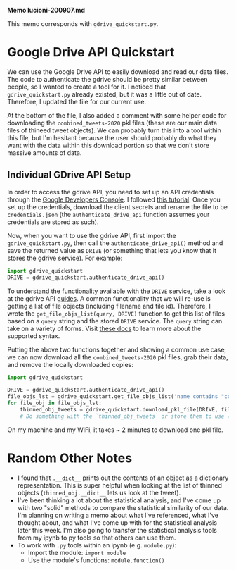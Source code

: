**Memo lucioni-200907.md**

This memo corresponds with `gdrive_quickstart.py`.

# Google Drive API Quickstart

We can use the Google Drive API to easily download and read our data files. The code to authenticate the gdrive should be pretty similar between people, so I wanted to create a tool for it. I noticed that `gdrive_quickstart.py` already existed, but it was a little out of date. Therefore, I updated the file for our current use.

At the bottom of the file, I also added a comment with some helper code for downloading the `combined_tweets-2020` pkl files (these are our main data files of thineed tweet objects). We can probably turn this into a tool within this file, but I'm hesitant because the user should probably do what they want with the data within this download portion so that we don't store massive amounts of data.

## Individual GDrive API Setup

In order to access the gdrive API, you need to set up an API credentials through the [Google Developers Console](https://console.developers.google.com/apis/credentials). I followed [this tutorial](https://developers.google.com/resources/api-libraries/documentation/drive/v3/python/latest/index%2Ehtml). Once you set up the credentials, download the client secrets and rename the file to be `credentials.json` (the `authenticate_drive_api` function assumes your credentials are stored as such).

Now, when you want to use the gdrive API, first import the `gdrive_quickstart.py`, then call the `authenticate_drive_api()` method and save the returned value as `DRIVE` (or something that lets you know that it stores the gdrive service). For example:

```python
import gdrive_quickstart
DRIVE = gdrive_quickstart.authenticate_drive_api()
```

To understand the functionality available with the `DRIVE` service, take a look at the gdrive API [guides](https://developers.google.com/drive/api/v3/quickstart/python). A common functionality that we will re-use is getting a list of file objects (including filename and file id). Therefore, I wrote the `get_file_objs_list(query, DRIVE)` function to get this list of files based on a `query` string and the stored `DRIVE` service. The `query` string can take on a variety of forms. Visit [these docs](https://developers.google.com/drive/api/v3/search-files) to learn more about the supported syntax.

Putting the above two functions together and showing a common use case, we can now download all the `combined_tweets-2020` pkl files, grab their data, and remove the locally downloaded copies:

```python
import gdrive_quickstart

DRIVE = gdrive_quickstart.authenticate_drive_api()
file_objs_lst = gdrive_quickstart.get_file_objs_list('name contains "combined_tweets-2020"')
for file_obj in file_objs_lst:
    thinned_obj_tweets = gdrive_quickstart.download_pkl_file(DRIVE, file_obj, print_status=True):
    # Do something with the `thinned_obj_tweets` or store them to use later
```

On my machine and my WiFi, it takes ~ 2 minutes to download one pkl file.

# Random Other Notes

- I found that `.__dict__` prints out the contents of an object as a dictionary representation. This is super helpful when looking at the list of thinned objects (`thinned_obj.__dict__` lets us look at the tweet).
- I've been thinking a lot about the statistical analysis, and I've come up with two "solid" methods to compare the statistical similarity of our data. I'm planning on writing a memo about what I've referenced, what I've thought about, and what I've come up with for the statistical analysis later this week. I'm also going to transfer the statistical analysis tools from my ipynb to py tools so that others can use them.
- To work with `.py` tools within an ipynb (e.g. `module.py`):
  - Import the module: `import module`
  - Use the module's functions: `module.function()`
